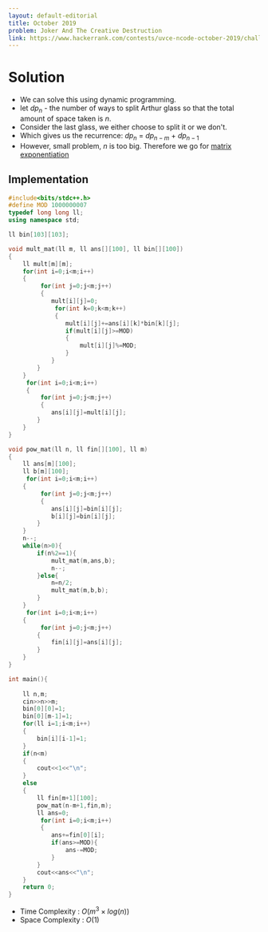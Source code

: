 ```yaml
---
layout: default-editorial
title: October 2019
problem: Joker And The Creative Destruction
link: https://www.hackerrank.com/contests/uvce-ncode-october-2019/challenges/joker-and-the-creative-destruction
---
```

# Solution

* We can solve this using dynamic programming.
* let $dp_{n}$ - the number of ways to split Arthur glass so that the total amount of space taken is $n$.
* Consider the last glass, we either choose to split it or we don't.
* Which gives us the recurrence: $dp_{n}$ = $dp_{n-m}$ + $dp_{n-1}$
* However, small problem, $n$ is too big. Therefore we go for [matrix exponentiation](https://www.geeksforgeeks.org/matrix-exponentiation/)


 
## Implementation 

~~~cpp
#include<bits/stdc++.h>
#define MOD 1000000007
typedef long long ll;
using namespace std;

ll bin[103][103];

void mult_mat(ll m, ll ans[][100], ll bin[][100])
{
    ll mult[m][m];
    for(int i=0;i<m;i++)
    {
         for(int j=0;j<m;j++)
         {
            mult[i][j]=0;
             for(int k=0;k<m;k++)
             {
                mult[i][j]+=ans[i][k]*bin[k][j];
                if(mult[i][j]>=MOD)
                {
                    mult[i][j]%=MOD;
                }
            }
        }
    }
     for(int i=0;i<m;i++)
     {
         for(int j=0;j<m;j++)
         {
            ans[i][j]=mult[i][j];
        }
    }
}

void pow_mat(ll n, ll fin[][100], ll m)
{
    ll ans[m][100];
    ll b[m][100];
     for(int i=0;i<m;i++)
    {
         for(int j=0;j<m;j++)
         {
            ans[i][j]=bin[i][j];
            b[i][j]=bin[i][j];
        }
    }
    n--;
    while(n>0){
        if(n%2==1){
            mult_mat(m,ans,b);
            n--;
        }else{
            n=n/2;
            mult_mat(m,b,b);
        }
    }
     for(int i=0;i<m;i++)
    {
         for(int j=0;j<m;j++)
        {
            fin[i][j]=ans[i][j];
        }
    }
}

int main(){
    
    ll n,m;
    cin>>n>>m;
    bin[0][0]=1;
    bin[0][m-1]=1;
    for(ll i=1;i<m;i++)
    {
        bin[i][i-1]=1;
    }
    if(n<m)
    {
        cout<<1<<"\n";
    }
    else
    {
        ll fin[m+1][100];
        pow_mat(n-m+1,fin,m);
        ll ans=0;
         for(int i=0;i<m;i++)
         {
            ans+=fin[0][i];
            if(ans>=MOD){
                ans-=MOD;
            }
        }
        cout<<ans<<"\n";
    }
    return 0;
}

~~~
* Time Complexity : $O$$(m^{3} \times log(n))$ 
* Space Complexity : $O(1)$
